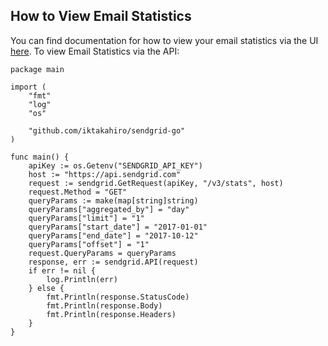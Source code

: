 ## How to View Email Statistics

You can find documentation for how to view your email statistics via the UI [here](https://app.sendgrid.com/statistics).
To view Email Statistics via the API:
```
package main

import (
	"fmt"
	"log"
	"os"

	"github.com/iktakahiro/sendgrid-go"
)

func main() {
	apiKey := os.Getenv("SENDGRID_API_KEY")
	host := "https://api.sendgrid.com"
	request := sendgrid.GetRequest(apiKey, "/v3/stats", host)
	request.Method = "GET"
	queryParams := make(map[string]string)
	queryParams["aggregated_by"] = "day"
	queryParams["limit"] = "1"
	queryParams["start_date"] = "2017-01-01"
	queryParams["end_date"] = "2017-10-12"
	queryParams["offset"] = "1"
	request.QueryParams = queryParams
	response, err := sendgrid.API(request)
	if err != nil {
		log.Println(err)
	} else {
		fmt.Println(response.StatusCode)
		fmt.Println(response.Body)
		fmt.Println(response.Headers)
	}
}
```